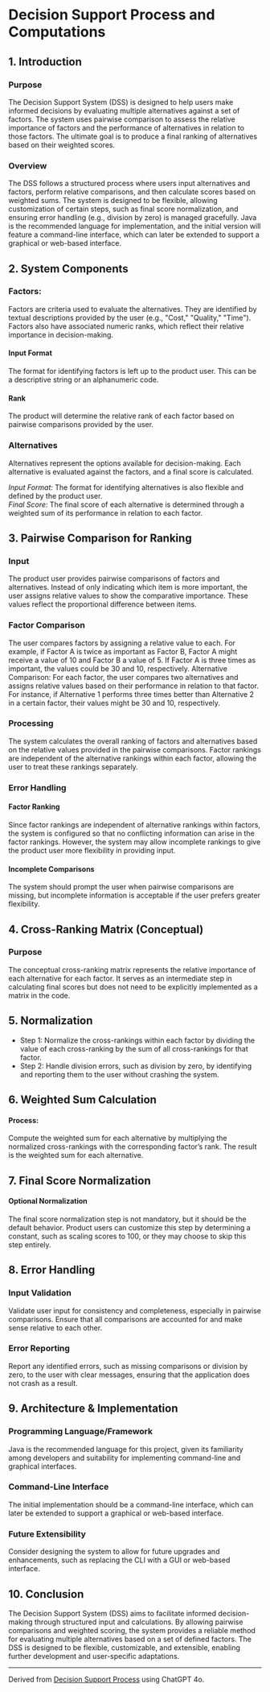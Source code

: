 # Decision Support Process and Computations

## 1. Introduction

### Purpose
The Decision Support System (DSS) is designed to help users make informed decisions by evaluating multiple alternatives against a set of factors. The system uses pairwise comparison to assess the relative importance of factors and the performance of alternatives in relation to those factors. The ultimate goal is to produce a final ranking of alternatives based on their weighted scores.

### Overview
The DSS follows a structured process where users input alternatives and factors, perform relative comparisons, and then calculate scores based on weighted sums. The system is designed to be flexible, allowing customization of certain steps, such as final score normalization, and ensuring error handling (e.g., division by zero) is managed gracefully. Java is the recommended language for implementation, and the initial version will feature a command-line interface, which can later be extended to support a graphical or web-based interface.

## 2. System Components

### Factors:
Factors are criteria used to evaluate the alternatives. They are identified by textual descriptions provided by the user (e.g., "Cost," "Quality," "Time"). Factors also have associated numeric ranks, which reflect their relative importance in decision-making.

#### Input Format
The format for identifying factors is left up to the product user. This can be a descriptive string or an alphanumeric code.

#### Rank
The product will determine the relative rank of each factor based on pairwise comparisons provided by the user.

### Alternatives
Alternatives represent the options available for decision-making. Each alternative is evaluated against the factors, and a final score is calculated.

_Input Format:_ The format for identifying alternatives is also flexible and defined by the product user.  
_Final Score:_ The final score of each alternative is determined through a weighted sum of its performance in relation to each factor.

## 3. Pairwise Comparison for Ranking

### Input
The product user provides pairwise comparisons of factors and alternatives. Instead of only indicating which item is more important, the user assigns relative values to show the comparative importance. These values reflect the proportional difference between items.

### Factor Comparison
The user compares factors by assigning a relative value to each. For example, if Factor A is twice as important as Factor B, Factor A might receive a value of 10 and Factor B a value of 5. If Factor A is three times as important, the values could be 30 and 10, respectively.
Alternative Comparison: For each factor, the user compares two alternatives and assigns relative values based on their performance in relation to that factor. For instance, if Alternative 1 performs three times better than Alternative 2 in a certain factor, their values might be 30 and 10, respectively.

### Processing
The system calculates the overall ranking of factors and alternatives based on the relative values provided in the pairwise comparisons. Factor rankings are independent of the alternative rankings within each factor, allowing the user to treat these rankings separately.

### Error Handling

#### Factor Ranking
Since factor rankings are independent of alternative rankings within factors, the system is configured so that no conflicting information can arise in the factor rankings. However, the system may allow incomplete rankings to give the product user more flexibility in providing input.

#### Incomplete Comparisons
The system should prompt the user when pairwise comparisons are missing, but incomplete information is acceptable if the user prefers greater flexibility.

## 4. Cross-Ranking Matrix (Conceptual)

### Purpose
The conceptual cross-ranking matrix represents the relative importance of each alternative for each factor. It serves as an intermediate step in calculating final scores but does not need to be explicitly implemented as a matrix in the code.

## 5. Normalization

- Step 1: Normalize the cross-rankings within each factor by dividing the value of each cross-ranking by the sum of all cross-rankings for that factor.
- Step 2: Handle division errors, such as division by zero, by identifying and reporting them to the user without crashing the system.

## 6. Weighted Sum Calculation

#### Process:
Compute the weighted sum for each alternative by multiplying the normalized cross-rankings with the corresponding factor’s rank. The result is the weighted sum for each alternative.

## 7. Final Score Normalization

#### Optional Normalization
The final score normalization step is not mandatory, but it should be the default behavior.
Product users can customize this step by determining a constant, such as scaling scores to 100,
or they may choose to skip this step entirely.

## 8. Error Handling

### Input Validation
Validate user input for consistency and completeness, especially in pairwise comparisons. Ensure that all comparisons are accounted for and make sense relative to each other.

### Error Reporting
Report any identified errors, such as missing comparisons or division by zero, to the user with clear messages, ensuring that the application does not crash as a result.

## 9. Architecture & Implementation

### Programming Language/Framework
Java is the recommended language for this project, given its familiarity among developers and suitability for implementing command-line and graphical interfaces.

### Command-Line Interface
The initial implementation should be a command-line interface, which can later be extended to support a graphical or web-based interface.

### Future Extensibility
Consider designing the system to allow for future upgrades and enhancements, such as replacing the CLI with a GUI or web-based interface.

## 10. Conclusion

The Decision Support System (DSS) aims to facilitate informed decision-making through structured input and calculations. By allowing pairwise comparisons and weighted scoring, the system provides a reliable method for evaluating multiple alternatives based on a set of defined factors. The DSS is designed to be flexible, customizable, and extensible, enabling further development and user-specific adaptations.

----
Derived from [Decision Support Process](https://metrocs.github.io/cs3250_practice/DecisionSupportProcess.html) using ChatGPT 4o.

